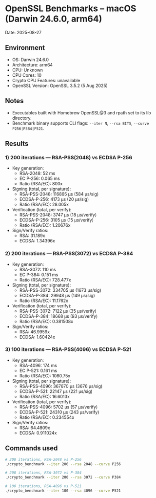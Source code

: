 # OpenSSL Benchmarks – macOS (Darwin 24.6.0, arm64)

Date: 2025-08-27

## Environment
- OS: Darwin 24.6.0
- Architecture: arm64
- CPU: Unknown
- CPU Cores: 10
- Crypto CPU Features: unavailable
- OpenSSL Version: OpenSSL 3.5.2 (5 Aug 2025)

## Notes
- Executables built with Homebrew OpenSSL@3 and rpath set to its lib directory.
- Benchmark binary supports CLI flags: `--iter N`, `--rsa BITS`, `--curve P256|P384|P521`.

## Results

### 1) 200 iterations — RSA-PSS(2048) vs ECDSA P-256
- Key generation:
  - RSA-2048: 52 ms
  - EC P-256: 0.065 ms
  - Ratio (RSA/EC): 800x
- Signing (total, per signature):
  - RSA-PSS-2048: 116865 μs (584 μs/sig)
  - ECDSA-P-256: 4173 μs (20 μs/sig)
  - Ratio (RSA/EC): 28.005x
- Verification (total, per verify):
  - RSA-PSS-2048: 3747 μs (18 μs/verify)
  - ECDSA-P-256: 3105 μs (15 μs/verify)
  - Ratio (RSA/EC): 1.20676x
- Sign/Verify ratios:
  - RSA: 31.189x
  - ECDSA: 1.34396x

### 2) 200 iterations — RSA-PSS(3072) vs ECDSA P-384
- Key generation:
  - RSA-3072: 110 ms
  - EC P-384: 0.151 ms
  - Ratio (RSA/EC): 728.477x
- Signing (total, per signature):
  - RSA-PSS-3072: 334705 μs (1673 μs/sig)
  - ECDSA-P-384: 29948 μs (149 μs/sig)
  - Ratio (RSA/EC): 11.1762x
- Verification (total, per verify):
  - RSA-PSS-3072: 7122 μs (35 μs/verify)
  - ECDSA-P-384: 18668 μs (93 μs/verify)
  - Ratio (RSA/EC): 0.381508x
- Sign/Verify ratios:
  - RSA: 46.9959x
  - ECDSA: 1.60424x

### 3) 100 iterations — RSA-PSS(4096) vs ECDSA P-521
- Key generation:
  - RSA-4096: 174 ms
  - EC P-521: 0.161 ms
  - Ratio (RSA/EC): 1080.75x
- Signing (total, per signature):
  - RSA-PSS-4096: 367670 μs (3676 μs/sig)
  - ECDSA-P-521: 22147 μs (221 μs/sig)
  - Ratio (RSA/EC): 16.6013x
- Verification (total, per verify):
  - RSA-PSS-4096: 5702 μs (57 μs/verify)
  - ECDSA-P-521: 24310 μs (243 μs/verify)
  - Ratio (RSA/EC): 0.234554x
- Sign/Verify ratios:
  - RSA: 64.4809x
  - ECDSA: 0.911024x

## Commands used
```bash
# 200 iterations, RSA-2048 vs P-256
./crypto_benchmark --iter 200 --rsa 2048 --curve P256

# 200 iterations, RSA-3072 vs P-384
./crypto_benchmark --iter 200 --rsa 3072 --curve P384

# 100 iterations, RSA-4096 vs P-521
./crypto_benchmark --iter 100 --rsa 4096 --curve P521
```
